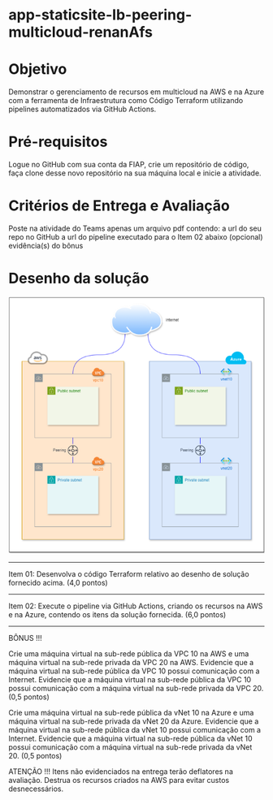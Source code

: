 # app-staticsite-lb-peering-multicloud-renanAfs
# Objetivo

Demonstrar o gerenciamento de recursos em multicloud na AWS e na Azure com a ferramenta de Infraestrutura como Código Terraform utilizando pipelines automatizados via GitHub Actions.

# Pré-requisitos

Logue no GitHub com sua conta da FIAP, crie um repositório de código, faça clone desse novo repositório na sua máquina local e inicie a atividade.

# Critérios de Entrega e Avaliação

Poste na atividade do Teams apenas um arquivo pdf contendo:
a url do seu repo no GitHub
a url do pipeline executado para o Item 02 abaixo
(opcional) evidência(s) do bônus

# Desenho da solução

![alt text](image.png)


______________________________________________________________________________
Item 01: Desenvolva o código Terraform relativo ao desenho de solução fornecido acima. (4,0 pontos)

______________________________________________________________________________
Item 02: Execute o pipeline via GitHub Actions, criando os recursos na AWS e na Azure, contendo os itens da solução fornecida. (6,0 pontos)

_________________________________________________________________

BÔNUS !!!

Crie uma máquina virtual na sub-rede pública da VPC 10 na AWS e uma máquina virtual na sub-rede privada da VPC 20 na AWS. Evidencie que a máquina virtual na sub-rede pública da VPC 10 possui comunicação com a Internet. Evidencie que a máquina virtual na sub-rede pública da VPC 10 possui comunicação com a máquina virtual na sub-rede privada da VPC 20. (0,5 pontos)

Crie uma máquina virtual na sub-rede pública da vNet 10 na Azure e uma máquina virtual na sub-rede privada da vNet 20 da Azure. Evidencie que a máquina virtual na sub-rede pública da vNet 10 possui comunicação com a Internet. Evidencie que a máquina virtual na sub-rede pública da vNet 10 possui comunicação com a máquina virtual na sub-rede privada da vNet 20. (0,5 pontos)

ATENÇÃO !!!
Itens não evidenciados na entrega terão deflatores na avaliação.
Destrua os recursos criados na AWS para evitar custos desnecessários.


[def]: https://github.com/user-attachments/assets/235d8489-3a43-4aa7-92c1-c2d6745ea1fd